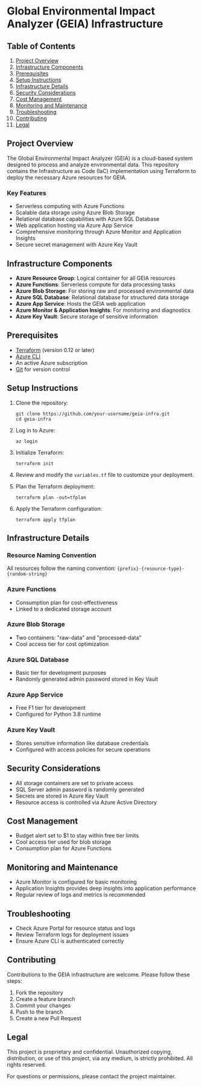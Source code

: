# Global Environmental Impact Analyzer (GEIA) Infrastructure

## Table of Contents
1. [Project Overview](#project-overview)
2. [Infrastructure Components](#infrastructure-components)
3. [Prerequisites](#prerequisites)
4. [Setup Instructions](#setup-instructions)
5. [Infrastructure Details](#infrastructure-details)
6. [Security Considerations](#security-considerations)
7. [Cost Management](#cost-management)
8. [Monitoring and Maintenance](#monitoring-and-maintenance)
9. [Troubleshooting](#troubleshooting)
10. [Contributing](#contributing)
11. [Legal](#legal)

## Project Overview
The Global Environmental Impact Analyzer (GEIA) is a cloud-based system designed to process and analyze environmental data. This repository contains the Infrastructure as Code (IaC) implementation using Terraform to deploy the necessary Azure resources for GEIA.

### Key Features
- Serverless computing with Azure Functions
- Scalable data storage using Azure Blob Storage
- Relational database capabilities with Azure SQL Database
- Web application hosting via Azure App Service
- Comprehensive monitoring through Azure Monitor and Application Insights
- Secure secret management with Azure Key Vault

## Infrastructure Components
- **Azure Resource Group**: Logical container for all GEIA resources
- **Azure Functions**: Serverless compute for data processing tasks
- **Azure Blob Storage**: For storing raw and processed environmental data
- **Azure SQL Database**: Relational database for structured data storage
- **Azure App Service**: Hosts the GEIA web application
- **Azure Monitor & Application Insights**: For monitoring and diagnostics
- **Azure Key Vault**: Secure storage of sensitive information

## Prerequisites
- [Terraform](https://www.terraform.io/downloads.html) (version 0.12 or later)
- [Azure CLI](https://docs.microsoft.com/en-us/cli/azure/install-azure-cli)
- An active Azure subscription
- [Git](https://git-scm.com/downloads) for version control

## Setup Instructions
1. Clone the repository:
   ```
   git clone https://github.com/your-username/geia-infra.git
   cd geia-infra
   ```

2. Log in to Azure:
   ```
   az login
   ```

3. Initialize Terraform:
   ```
   terraform init
   ```

4. Review and modify the `variables.tf` file to customize your deployment.

5. Plan the Terraform deployment:
   ```
   terraform plan -out=tfplan
   ```

6. Apply the Terraform configuration:
   ```
   terraform apply tfplan
   ```

## Infrastructure Details

### Resource Naming Convention
All resources follow the naming convention: `{prefix}-{resource-type}-{random-string}`

### Azure Functions
- Consumption plan for cost-effectiveness
- Linked to a dedicated storage account

### Azure Blob Storage
- Two containers: "raw-data" and "processed-data"
- Cool access tier for cost optimization

### Azure SQL Database
- Basic tier for development purposes
- Randomly generated admin password stored in Key Vault

### Azure App Service
- Free F1 tier for development
- Configured for Python 3.8 runtime

### Azure Key Vault
- Stores sensitive information like database credentials
- Configured with access policies for secure operations

## Security Considerations
- All storage containers are set to private access
- SQL Server admin password is randomly generated
- Secrets are stored in Azure Key Vault
- Resource access is controlled via Azure Active Directory

## Cost Management
- Budget alert set to $1 to stay within free tier limits
- Cool access tier used for blob storage
- Consumption plan for Azure Functions

## Monitoring and Maintenance
- Azure Monitor is configured for basic monitoring
- Application Insights provides deep insights into application performance
- Regular review of logs and metrics is recommended

## Troubleshooting
- Check Azure Portal for resource status and logs
- Review Terraform logs for deployment issues
- Ensure Azure CLI is authenticated correctly

## Contributing
Contributions to the GEIA infrastructure are welcome. Please follow these steps:
1. Fork the repository
2. Create a feature branch
3. Commit your changes
4. Push to the branch
5. Create a new Pull Request

## Legal
This project is proprietary and confidential. Unauthorized copying, distribution, or use of this project, via any medium, is strictly prohibited. All rights reserved.

For questions or permissions, please contact the project maintainer.